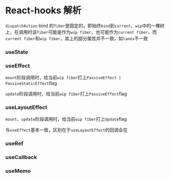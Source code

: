 # React-hooks 解析

`dispatchAction` bind 的`fiber`是固定的，即始终`bind`到`current`、`wip`中的一棵树上，在调用时该`fiber`可能是作为`wip fiber`，也可能作为`current fiber`，而`current fiber`和`wip fiber`，其上的部分属性并不一致，如`lanes`不一致

### useState

### useEffect

`mount`阶段调用时，给当前`wip fiber`打上`PassiveEffect | PassiveStaticEffect`flag

`update`阶段调用时，给当前`wip fiber`打上`PassiveEffect`flag

### useLayoutEffect

`mount`、`update`阶段调用时，给当前`wip fiber`打上`Update`flag

与`useEffect`基本一致，区别在于`useLayoutEffect`的回调会在

### useRef

### useCallback

### useMemo
